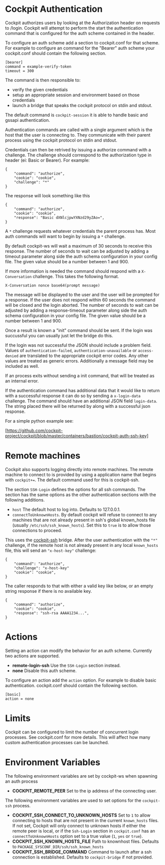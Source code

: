 
Cockpit Authentication
================================

Cockpit authorizes users by looking at the Authorization header on requests
to /login. Cockpit will attempt to perform the start the authentication command that
is configured for the auth scheme contained in the header.

To configure an auth scheme add a section to cockpit.conf for that scheme. For example
to configure an command for the "Bearer" auth scheme your cockpit.conf should contain
the following section.

```
[bearer]
command = example-verify-token
timeout = 300
```

The command is then responsible to:

 * verify the given credentials
 * setup an appropriate session and environment based on those credentials
 * launch a bridge that speaks the cockpit protocol on stdin and stdout.

The default command is ```cockpit-session``` it is able to handle basic and gssapi
authentication.

Authentication commands are called with a single argument which is the host that the user
is connecting to. They communicate with their parent process using the cockpit protocol on
stdin and stdout.

Credentials can then be retrived by issuing a authorize command with a challenge. The challenge
should correspond to the authorization type in header (ei: Basic or Bearer). For example:


```
{
    "command": "authorize",
    "cookie": "cookie",
    "challenge": "*"
}
```

The response will look something like this

```
{
    "command": "authorize",
    "cookie": "cookie",
    "response": "Basic dXNlcjpwYXNzd29yZAo=",
}
```

A ```*``` challenge requests whatever credentials the parent process has. Most auth commands will want to begin by issuing a ```*``` challenge. 

By default cockpit-ws will wait a maximum of 30 seconds to receive this response.
The number of seconds to wait can be adjusted by adding a timeout parameter along
side the auth schema configuration in your config file. The given value should be
a number between 1 and 900.

If more information is needed the command should respond with a ```X-Conversation``` challenge.
This takes the following format.

```
X-Conversation nonce base64(prompt message)
```

The message will be displayed to the user and the user will be prompted for a response.
If the user does not respond within 60 seconds the command will be closed and the login
aborted. The number of seconds to wait can be adjusted by adding a response-timeout parameter
along side the auth schema configuration in your config file. The given value should be a
number between 1 and 900.

Once a result is known a "init" command should be sent. If the login was succussful you can usually
just let the bridge do this.

If the login was not successful the JSON should include a problem field. Values of
```authentication-failed```, ```authentication-unavailable``` or ```access-denied```
are translated to the appropriate cockpit error codes. Any other values are treated
as generic errors. Additionally a message field may be included as well.

If an process exits without sending a init command, that will be treated as an internal error.

If the authentication command has additional data that it would like to return with a successful response
it can do so by sending a ```x-login-data``` challenge. The command should have an additional JSON field
```login-data```. The string placed there will be returned by along with a successful json response.

For a simple python example see:

[https://github.com/cockpit-project/cockpit/blob/master/containers/bastion/cockpit-auth-ssh-key]

# Remote machines

Cockpit also supports logging directly into remote machines. The remote machine to
connect to is provided by using a application name that begins with ```cockpit+=```.
The default command used for this is cockpit-ssh.

The section ```SSH-Login``` defines the options for all ssh commands. The section
has the same options as the other authentication sections with the following additions.

 * ```host``` The default host to log into. Defaults to 127.0.0.1.
 * ```connectToUnknownHosts```. By default cockpit will refuse to connect to any machines that
 are not already present in ssh's global known_hosts file (usually ```/etc/ssh/ssh_known_hosts```). Set this to ```true``` is to allow those connections to proceed.

This uses the [cockpit-ssh](https://github.com/cockpit-project/cockpit/tree/master/src/ssh)
bridge. After the user authentication with the `"*"` challenge, if the remote
host is not already present in any local `known_hosts` file, this will send an
`"x-host-key"` challenge:

```
{
    "command": "authorize",
    "challenge": "x-host-key"
    "cookie": "cookie",
}
```

The caller responds to that with either a valid key like below, or an empty
string response if there is no available key.

```
{
    "command": "authorize",
    "cookie": "cookie",
    "response": "ssh-rsa AAAA1234...",
}
```

# Actions

Setting an action can modify the behavior for an auth scheme. Currently two actions
are supported.

 * **remote-login-ssh** Use the ```SSH-Login``` section instead.
 * **none** Disable this auth scheme.

To configure an action add the ```action``` option. For example to disable basic authentication.
cockpit.conf should contain the following section.

```
[basic]
action = none
```

# Limits

Cockpit can be configured to limit the number of concurrent login processes. See cockpit.conf
for more details. This will affect how many custom authentication processes can be launched.

Environment Variables
================================

The following environment variables are set by cockpit-ws when spawning an auth process

 * **COCKPIT_REMOTE_PEER** Set to the ip address of the connecting user.

The following environment variables are used to set options for the ```cockpit-ssh``` process.

 * **COCKPIT_SSH_CONNECT_TO_UNKNOWN_HOSTS** Set to ```1``` to  allow connecting to hosts that are not present in the current ```known_hosts``` files. If not set, Cockpit will only connect to unknown hosts if either the remote peer is local, or if the ```Ssh-Login``` section in ```cockpit.conf``` has an ```connectToUnknownHosts``` option set to a true value (```1```, ```yes``` or ```true```).
 * **COCKPIT_SSH_KNOWN_HOSTS_FILE** Path to knownhost files. Defaults to ```PACKAGE_SYSCONF_DIR/ssh/ssh_known_hosts```
 * **COCKPIT_SSH_BRIDGE_COMMAND** Command to launch after a ssh connection is established. Defaults to ```cockpit-bridge``` if not provided.
